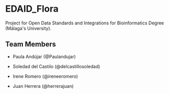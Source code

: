 # EDAID_Flora

Project for Open Data Standards and Integrations for Bioinformatics Degree (Málaga's University).

## Team Members

- Paula Andújar (@Paulandujar)

- Soledad del Castilo (@delcastillosoledad)

- Irene Romero (@ireneeromero)

- Juan Herrera (@herrerajuan)